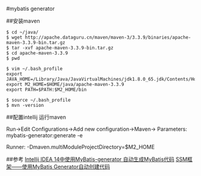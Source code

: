 #mybatis generator

##安装maven
```
$ cd ~/java/
$ wget http://apache.dataguru.cn/maven/maven-3/3.3.9/binaries/apache-maven-3.3.9-bin.tar.gz
$ tar -xvf apache-maven-3.3.9-bin.tar.gz
$ cd apache-maven-3.3.9
$ pwd

$ vim ~/.bash_profile
export JAVA_HOME=/Library/Java/JavaVirtualMachines/jdk1.8.0_65.jdk/Contents/Home/
export M2_HOME=$HOME/java/apache-maven-3.3.9
export PATH=$PATH:$M2_HOME/bin

$ source ~/.bash_profile
$ mvn -version
```
##配置intellij 运行maven

Run->Edit Configurations->Add new configuration->Maven->
Parameters:
mybatis-generator:generate -e

Runner:
-Dmaven.multiModuleProjectDirectory=$M2_HOME



##参考
[Intellij IDEA 14中使用MyBatis-generator 自动生成MyBatis代码](http://blog.csdn.net/z69183787/article/details/46560071)
[ SSM框架——使用MyBatis Generator自动创建代码](http://blog.csdn.net/zhshulin/article/details/23912615)
